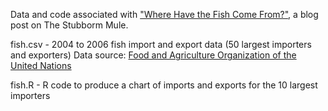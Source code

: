 Data and code associated with ["Where Have the Fish Come From?"](http://www.stubbornmule.net/2009/08/fish/), a blog post on The Stubborm Mule.

fish.csv - 2004 to 2006 fish import and export data (50 largest importers and exporters)
Data source: [Food and Agriculture Organization of the United Nations](ftp://ftp.fao.org/fi/stat/summary/summ_99/Yb89tabA3.pdf)

fish.R - R code to produce a chart of imports and exports for the 10 largest importers
